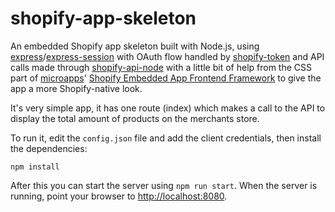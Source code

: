 # shopify-app-skeleton

An embedded Shopify app skeleton built with Node.js, using [express](https://github.com/expressjs/express)/[express-session](https://github.com/expressjs/session) with OAuth flow handled by [shopify-token](https://github.com/lpinca/shopify-token) and API calls made through [shopify-api-node](https://github.com/MONEI/Shopify-api-node) with a little bit of help from the CSS part of [microapps](http://microapps.com/)' [Shopify Embedded App Frontend Framework](http://seaff.microapps.com/) to give the app a more Shopify-native look.

It's very simple app, it has one route (index) which makes a call to the API to display the total amount of products on the merchants store.

To run it, edit the `config.json` file and add the client credentials, then install the dependencies:

```
npm install
```

After this you can start the server using `npm run start`. When the server is running, point your browser to [http://localhost:8080](http://localhost:8080).